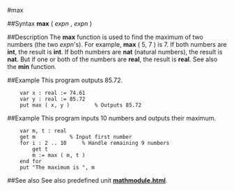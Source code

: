 
#max

##Syntax
**max** ( _expn_ , _expn_ )


##Description
The **max** function is used to find the maximum of two numbers (the two _expn_'s). For example, **max** ( 5, 7 ) is 7. If both numbers are **int**, the result is **int**. If both numbers are **nat** (natural numbers), the result is **nat**. But if one or both of the numbers are **real**, the result is **real**. See also the **min** function.


##Example
This program outputs 85.72.

        var x : real := 74.61
        var y : real := 85.72
        put max ( x, y )        % Outputs 85.72
##Example
This program inputs 10 numbers and outputs their maximum.

        var m, t : real
        get m           % Input first number
        for i : 2 .. 10     % Handle remaining 9 numbers
            get t
            m := max ( m, t )
        end for
        put "The maximum is ", m
##See also
See also predefined unit **[mathmodule.html](Math)**.

